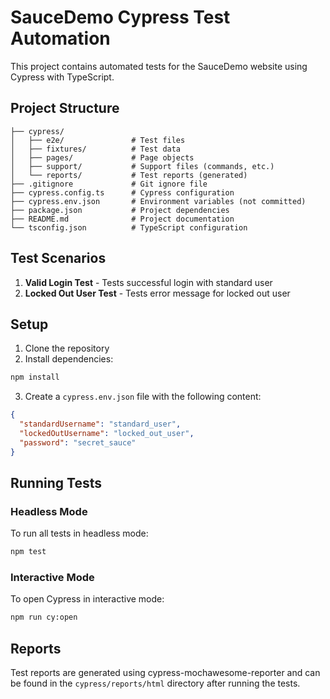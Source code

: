# SauceDemo Cypress Test Automation

This project contains automated tests for the SauceDemo website using Cypress with TypeScript.

## Project Structure

```
├── cypress/
│   ├── e2e/               # Test files
│   ├── fixtures/          # Test data
│   ├── pages/             # Page objects
│   ├── support/           # Support files (commands, etc.)
│   └── reports/           # Test reports (generated)
├── .gitignore             # Git ignore file
├── cypress.config.ts      # Cypress configuration
├── cypress.env.json       # Environment variables (not committed)
├── package.json           # Project dependencies
├── README.md              # Project documentation
└── tsconfig.json          # TypeScript configuration
```

## Test Scenarios

1. **Valid Login Test** - Tests successful login with standard user
2. **Locked Out User Test** - Tests error message for locked out user

## Setup

1. Clone the repository
2. Install dependencies:

```bash
npm install
```

3. Create a `cypress.env.json` file with the following content:

```json
{
  "standardUsername": "standard_user",
  "lockedOutUsername": "locked_out_user",
  "password": "secret_sauce"
}
```

## Running Tests

### Headless Mode

To run all tests in headless mode:

```bash
npm test
```

### Interactive Mode

To open Cypress in interactive mode:

```bash
npm run cy:open
```

## Reports

Test reports are generated using cypress-mochawesome-reporter and can be found in the `cypress/reports/html` directory after running the tests. 